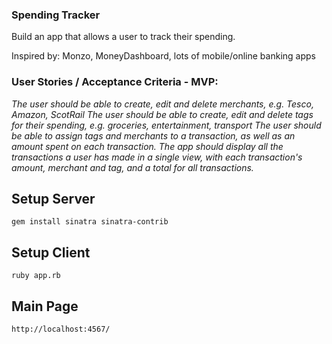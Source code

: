### Spending Tracker

Build an app that allows a user to track their spending.

Inspired by:
Monzo, MoneyDashboard, lots of mobile/online banking apps

### User Stories / Acceptance Criteria - MVP:

_The user should be able to create, edit and delete merchants, e.g. Tesco, Amazon, ScotRail_
_The user should be able to create, edit and delete tags for their spending, e.g. groceries, entertainment, transport_
_The user should be able to assign tags and merchants to a transaction, as well as an amount spent on each transaction._
_The app should display all the transactions a user has made in a single view, with each transaction's amount, merchant and tag, and a total for all transactions._


## Setup Server
```
gem install sinatra sinatra-contrib
```
## Setup Client
```
ruby app.rb
```
## Main Page
```
http://localhost:4567/
```
